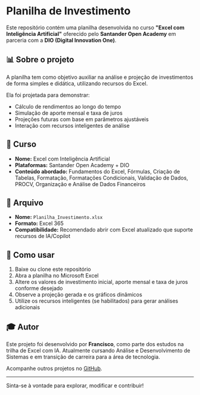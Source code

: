 # Planilha de Investimento

Este repositório contém uma planilha desenvolvida no curso **"Excel com Inteligência Artificial"** oferecido pelo **Santander Open Academy** em parceria com a **DIO (Digital Innovation One)**.

## 📊 Sobre o projeto

A planilha tem como objetivo auxiliar na análise e projeção de investimentos de forma simples e didática, utilizando recursos do Excel.

Ela foi projetada para demonstrar:

* Cálculo de rendimentos ao longo do tempo
* Simulação de aporte mensal e taxa de juros
* Projeções futuras com base em parâmetros ajustáveis
* Interação com recursos inteligentes de análise

## 📅 Curso

* **Nome:** Excel com Inteligência Artificial
* **Plataformas:** Santander Open Academy + DIO
* **Conteúdo abordado:** Fundamentos do Excel, Fórmulas, Criação de Tabelas, Formatação, Formatações Condicionais, Validação de Dados, PROCV, Organização e Análise de Dados Financeiros

## 📁 Arquivo

* **Nome:** `Planilha_Investimento.xlsx`
* **Formato:** Excel 365
* **Compatibilidade:** Recomendado abrir com Excel atualizado que suporte recursos de IA/Copilot

## 🚀 Como usar

1. Baixe ou clone este repositório
2. Abra a planilha no Microsoft Excel
3. Altere os valores de investimento inicial, aporte mensal e taxa de juros conforme desejado
4. Observe a projeção gerada e os gráficos dinâmicos
5. Utilize os recursos inteligentes (se habilitados) para gerar análises adicionais

## 🎓 Autor

Este projeto foi desenvolvido por **Francisco**, como parte dos estudos na trilha de Excel com IA. Atualmente cursando Análise e Desenvolvimento de Sistemas e em transição de carreira para a área de tecnologia.

Acompanhe outros projetos no [GitHub](https://github.com/FranciscoGoyaAMC).

---

Sinta-se à vontade para explorar, modificar e contribuir!

